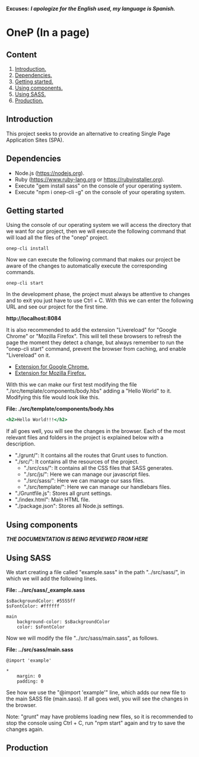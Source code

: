 **Excuses:** ___I apologize for the English used, my language is Spanish.___

# OneP (In a page) #

## Content ##

1. [Introduction.](#Introduction "Introduction")
2. [Dependencies.](#Dependencies "Dependencies")
3. [Getting started.](#GettingStarted "Getting started")
4. [Using components.](#UsingComponents "Using components")
5. [Using SASS.](#UsingSASS "Using SASS")
6. [Production.](#Production "Production")

## Introduction <span name="Introduction"></span> ##

This project seeks to provide an alternative to creating Single Page Application Sites (SPA).

## Dependencies <span name="Dependencies"></span> ##

- Node.js (https://nodejs.org).
- Ruby (https://www.ruby-lang.org or https://rubyinstaller.org).
- Execute "gem install sass" on the console of your operating system.
- Execute "npm i onep-cli -g" on the console of your operating system.

## Getting started <span name="GettingStarted"></span> ##

Using the console of our operating system we will access the directory that we want for our project, then we will execute the following command that will load all the files of the "onep" project.

~~~
onep-cli install
~~~

Now we can execute the following command that makes our project be aware of the changes to automatically execute the corresponding commands.

~~~
onep-cli start
~~~

In the development phase, the project must always be attentive to changes and to exit you just have to use Ctrl + C. With this we can enter the following URL and see our project for the first time.

**http://localhost:8084**

It is also recommended to add the extension "Livereload" for "Google Chrome" or "Mozilla Firefox". This will tell these browsers to refresh the page the moment they detect a change, but always remember to run the "onep-cli start" command, prevent the browser from caching, and enable "Livereload" on it.

- [Extension for Google Chrome.](https://chrome.google.com/webstore/detail/livereload/jnihajbhpnppcggbcgedagnkighmdlei?hl=es "Extension for Google Chrome.")
- [Extension for Mozilla Firefox.](https://addons.mozilla.org/es/firefox/addon/livereload-web-extension "Extension for Mozilla Firefox.")

With this we can make our first test modifying the file "./src/template/components/body.hbs" adding a "Hello World" to it. Modifying this file would look like this.

**File: ./src/template/components/body.hbs**

```hbs
<h2>Hello World!!!</h2>
```

If all goes well, you will see the changes in the browser. Each of the most relevant files and folders in the project is explained below with a description.

* "./grunt/": It contains all the routes that Grunt uses to function.
* "./src/": It contains all the resources of the project.
	- "./src/css/": It contains all the CSS files that SASS generates.
	- "./src/js/": Here we can manage our javascript files.
	- "./src/sass/": Here we can manage our sass files.
	- "./src/template/": Here we can manage our handlebars files.
* "./Gruntfile.js": Stores all grunt settings.
* "./index.html": Main HTML file.
* "./package.json": Stores all Node.js settings.

## Using components <span name="UsingComponents"></span> ##

***THE DOCUMENTATION IS BEING REVIEWED FROM HERE***

















## Using SASS <span name="UsingSASS"></span> ##

We start creating a file called "example.sass" in the path "../src/sass/", in which we will add the following lines.

**File: ../src/sass/_example.sass**

~~~
$sBackgroundColor: #5555ff
$sFontColor: #ffffff

main
	background-color: $sBackgroundColor
	color: $sFontColor
~~~

Now we will modify the file "../src/sass/main.sass", as follows.

**File: ../src/sass/main.sass**

~~~
@import 'example'

*
	margin: 0
	padding: 0
~~~

See how we use the "@import 'example'" line, which adds our new file to the main SASS file (main.sass). If all goes well, you will see the changes in the browser.

Note: "grunt" may have problems loading new files, so it is recommended to stop the console using Ctrl + C, run "npm start" again and try to save the changes again.

## Production <span name="Production"></span> ##